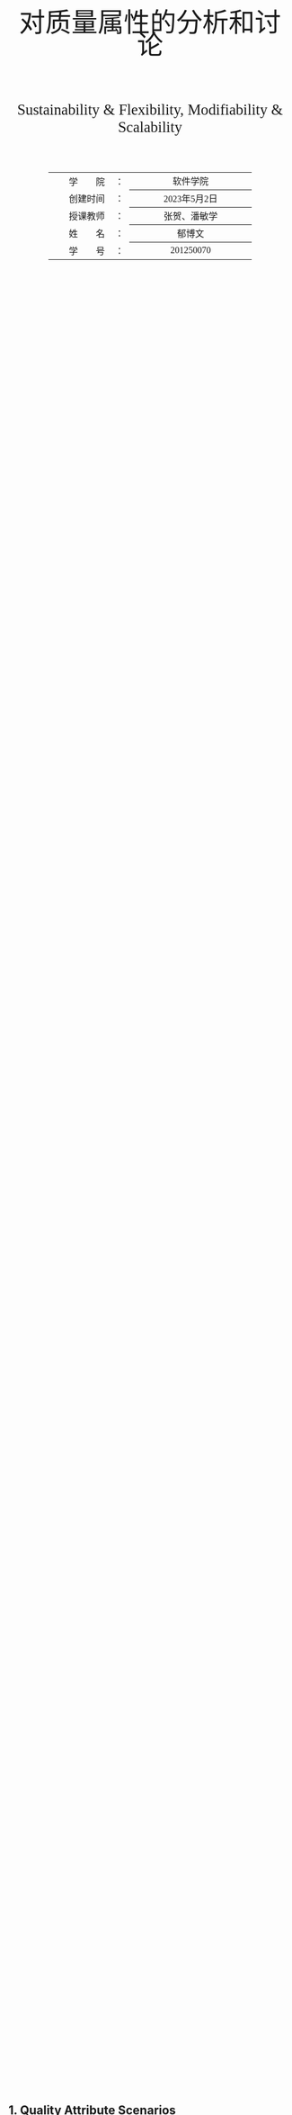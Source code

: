<div class="cover" style="page-break-after:always;font-family:方正公文仿宋;width:100%;height:100%;border:none;margin: 0 auto;text-align:center;">    <div style="width:60%;margin: 0 auto;height:0;padding-bottom:10%;">        </br>        <img src="pics/logo.png" alt="校名" style="width:100%;"/>    </div>    </br></br></br></br></br></br></br></br></br></br>    <span style="font-family:华文黑体Bold;text-align:center;font-size:35pt;margin: 10pt auto;line-height:30pt;">对质量属性的分析和讨论</span>    </br></br></br></br></br></br>	<p style="text-align:center;font-size:20pt;margin: 0 auto">Sustainability & Flexibility, Modifiability & Scalability </p>	</br></br></br></br>    <table style="border:none;text-align:center;width:72%;font-family:仿宋;font-size:14px; margin: 0 auto;">    <tbody style="font-family:方正公文仿宋;font-size:12pt;">    	<tr style="font-weight:normal;">     		<td style="width:20%;text-align:right;">学　　院</td>    		<td style="width:2%">：</td>     		<td style="width:40%;font-weight:normal;border-bottom: 1px solid;text-align:center;font-family:华文仿宋"> 软件学院</td>     </tr>    	<tr style="font-weight:normal;">     		<td style="width:20%;text-align:right;">创建时间</td>    		<td style="width:2%">：</td>     		<td style="width:40%;font-weight:normal;border-bottom: 1px solid;text-align:center;font-family:华文仿宋"> 2023年5月2日</td>     </tr>    	<tr style="font-weight:normal;">     		<td style="width:20%;text-align:right;">授课教师</td>    		<td style="width:2%">：</td>     		<td style="width:40%;font-weight:normal;border-bottom: 1px solid;text-align:center;font-family:华文仿宋">张贺、潘敏学 </td>     </tr>    	<tr style="font-weight:normal;">     		<td style="width:20%;text-align:right;">姓　　名</td>    		<td style="width:2%">：</td>     		<td style="width:40%;font-weight:normal;border-bottom: 1px solid;text-align:center;font-family:华文仿宋"> 郁博文</td>     </tr>    	<tr style="font-weight:normal;">     		<td style="width:20%;text-align:right;">学　　号</td>    		<td style="width:2%">：</td>     		<td style="width:40%;font-weight:normal;border-bottom: 1px solid;text-align:center;font-family:华文仿宋">201250070 </td>     </tr>    </tbody>                  </table></div>

## 1. Quality Attribute Scenarios

### 1.1 Sustainability & Flexibility

#### 1.1.1 General Scenario

> Table 1: General Scenario of Sustainability

| Portion of Scenario | Possible Values                                              |
| ------------------- | ------------------------------------------------------------ |
| Source              | 开发者，维护人员，系统管理员，领域专家                       |
| Stimulus            | 平台需要更新迭代，软件和硬件系统落后                         |
| Artifact            | 接口、代码架构、系统服务                                     |
| Environment         | 有一定运行时间后的系统                                       |
| Response            | 根据新的软硬件版本，设计出具体的新的接口和代码框架设计，将原本的设计进行更新或重构，同时保证原本的用户需求得到实现 |
| Response Measure    | 用户需求得到满足，新的系统不会产生问题，重构成本是否低于重新开发成本 |

> Table 2: General Scenario of Flexibility

| Portion of Scenario | Possible Values                                    |
| ------------------- | -------------------------------------------------- |
| Source              | 开发者、维护人员                                   |
| Stimulus            | 系统的运行环境需要修改，系统的需求需要更改         |
| Artifact            | 代码具体内容、代码具体架构、系统接口实现、系统服务 |
| Environment         | 系统的生命周期内                                   |
| Response            | 按照需求的变更对系统进行相应的修改以适配新的需求   |
| Response Measure    | 修改需求的成本、修改后的系统运行时间               |

#### 1.1.2 Concrete Scenario

> Figure 1: Concrete Scenario of Sustainability

![](pics/Sustainability Scenario.jpg)

> Figure 1: Concrete Scenario of Flexibility

![](pics/Flexibility Scenario.jpg)

### 1.2 Modifiability & Scalability

#### 1.2.1 General Scenario

> Table 1: General Scenario of Modifiability

| Portion of Scenario | Possible Values                                              |
| ------------------- | ------------------------------------------------------------ |
| Source              | 开发者，维护人员，系统管理员，领域专家                       |
| Stimulus            | 需要增加/删除/修改功能或改变质量属性                         |
| Artifact            | 服务、代码、数据、接口、硬件                                 |
| Environment         | 运行时，编译时，构建是，初始化，设计                         |
| Response            | 实现修改，测试修改，部署修改                                 |
| Response Measure    | 物质成本，受影响的工件数量、大小和复杂度，预期时间，修改的影响范围 |

> Table 2: General Scenario of Scalability

| Portion of Scenario | Possible Values                                              |
| ------------------- | ------------------------------------------------------------ |
| Source              | 开发者、维护人员、系统管理员                                 |
| Stimulus            | 增加系统资源的负载或需求，如进程、I/O、或是储存的负载或需求。 |
| Artifact            | 服务、代码、数据、接口、硬件                                 |
| Environment         | 系统的生命周期内                                             |
| Response            | 系统提供一个新的资源去满足新的需求或是负载                   |
| Response Measure    | 负载增加时提供额外资源的时间、增加的成本与新资源能够提供的新价值的比率 |

#### 1.2.2 Concrete Scenario

> Figure 1: Concrete Scenario of Modifiability

![](C:\Users\STELLA\Desktop\软件系统设计\homework01\pics\Modifiability Scenario.jpg)

> Figure 1: Concrete Scenario of Scalability

![](pics/Scalability Scenario.jpg)

## 2. Tactics

> Table 1: Strategy & Tactics of  Sustainability & Flexibility

|               | Sustainability                     | Flexibility                      |
| ------------- | ---------------------------------- | -------------------------------- |
| Strategy 1    | 使用先进的软件开发技术和条件       | 考虑系统运行的各种场景           |
| Tactic 1.1    | 敏捷开发                           | 进行不同的测试                   |
| Benefit 1.1   | 能及时应对开发中的需求变更         | 可以增加系统在不同环境的适应能力 |
| Penalties 1.1 | 不适用于大型团队                   | 消耗大量资源编写测试             |
| Tactic 1.2    | 面向对象开发                       | 代码中考虑各种可能发生的问题     |
| Benefit 1.2   | 容易进行代码的编写                 | 系统不容易崩溃                   |
| Penalties 1.2 | 程序的处理效率较慢                 | 大量判断导致运行缓慢             |
| Strategy 2    | 对系统进行维护                     | 用简单构造复杂                   |
| Tactic 2.1    | 定期维护系统并且替换老旧的组件     | 将代码分模块编写                 |
| Benefit 2.1   | 提高系统的寿命                     | 代码可以重复进行调用             |
| Penalties 2.1 | 增加运维成本                       | 单一模块的问题可能影响多处       |
| Tactic 2.2    | 定期对系统进行检查或测试           | 提高模块的通用性                 |
| Benefit 2.2   | 保障运行阶段的质量                 | 程序容易修改和扩展               |
| Penalties 2.2 | 检查期间会导致系统需要暂时停止运行 | 泛化性的代码运行速度低下         |

> Table 2: Strategy & Tactics of  Modifiability & Scalability

|               | Modifiability              | Scalability                      |
| ------------- | -------------------------- | -------------------------------- |
| Strategy 1    | 控制包的大小               | 提高内聚                         |
| Tactic 1.1    | 拆分模块                   | 模块遵循单一职责原则             |
| Benefit 1.1   | 降低修改成本               | 每个某块逻辑简单                 |
| Penalties 1.1 | 功能分散调用复杂           | 过度的内聚增加系统中元素的依赖   |
| Tactic 1.2    | 增加语义一致性             | 将任务分解成多个功能独立的子函数 |
| Benefit 1.2   | 分离职责                   | 方便排查错误                     |
| Penalties 1.2 | 模块复杂繁多               | 过度的内聚增加系统中元素的依赖   |
| Strategy 2    | 降低耦合                   | 降低耦合                         |
| Tactic 2.1    | 使用接口、封装等松耦合手段 | 使用接口、封装等松耦合手段       |
| Benefit 2.1   | 调用者不需要知道具体实现   | 调用者不需要知道具体实现         |
| Penalties 2.1 | 不利于深入调试             | 不利于深入调试                   |
| Tactic 2.2    | 严格限制依赖               | 严格限制依赖                     |
| Benefit 2.2   | 降低耦合，容易修改和扩展   | 降低耦合，容易修改和扩展         |
| Penalties 2.2 | 不利于深入调试             | 不利于深入调试                   |

## 3. Quality Attribute Debate

### Sustainability

可持续性是指系统在长期内能够保持稳定的性能并且能够适应变化。这可以通过使用可持续的开发方法和技术来实现，例如使用可重用的代码和采用可扩展的架构。这些方法和技术都可以提高系统的可维护性，因为它们可以使系统更易于修改和维护。

与此相反，如果系统在长期内无法保持稳定的性能或者不能适应变化，那么它可能会变得难以维护。例如，如果系统的代码结构过于复杂或不可重用，那么在进行修改或维护时将会变得困难。因此，可持续性可以视为系统的可维护性的一种保证。

另外，可持续性还与系统的环境和社会责任相关。如果系统能够有效地利用资源并减少对环境的影响，那么它就可以被认为是可持续的。这也可以提高系统的可维护性，因为可持续的系统通常需要更少的维护和修复工作。

### Flexibility

灵活性和可维护性是相互关联的，它们对软件系统的长期稳定性和适应性都有重要影响。灵活性可以通过使用可重用的代码和采用可扩展的架构等方法来实现，从而使系统更容易修改和维护。这些方法和技术都可以提高系统的可维护性，因为它们使系统更容易适应变化，减少了在进行修改或扩展时的复杂性和工作量。

相反，如果系统设计过于僵化，那么在需要进行修改或扩展时，将会变得更加困难和耗时。这可能会导致更多的错误和漏洞，增加维护的成本和难度。因此，灵活性可以视为系统的可维护性的一种保证。

此外，灵活性还可以增强系统的适应性，使其能够更好地满足用户需求。这也可以进一步提高系统的可维护性，因为适应性强的系统需要更少的维护和修复工作。

综上所述，灵活性和可维护性密切相关，通过实现灵活的设计和架构，可以提高系统的可维护性，从而保证系统的长期稳定性和适应性。

### Modifiability

可修改性是指系统的易于修改程度。如果系统设计得易于修改，那么在需要进行修改时，它将更容易进行调整。这种可修改性可以通过使用模块化的代码和采用松散耦合的架构来实现。这些方法和技术都可以提高系统的可维护性，因为它们可以使系统更容易修改和维护。

与此相反，如果系统设计得过于紧密耦合，那么在需要进行修改时，将会变得更加困难和耗时。例如，如果系统的代码结构过于复杂或缺乏良好的模块化，那么在进行修改或维护时将会变得困难。因此，可修改性可以视为系统的可维护性的一种保证。

此外，可修改性还可以增强系统的灵活性。如果系统易于修改，那么它就可以更容易地适应变化，从而提高系统的适应性和可维护性。

总之，可修改性和可维护性之间存在密切的关系。通过实现易于修改的设计和架构，可以提高系统的可维护性，从而保证系统的长期稳定性和适应性。同时，可修改性也可以增强系统的灵活性，进一步增强系统的可维护性。

### Scalability

在软件工程中，可扩展性和可维护性是相互关联的质量属性。一个软件系统具有良好的可扩展性意味着它可以有效地应对需求的增长并保持其性能。而可维护性则涉及到软件系统的长期稳定性和适应性。

可扩展性可以通过使用可扩展的设计和架构来实现，例如使用分布式系统和模块化的代码。这些方法和技术可以使系统更容易扩展，同时也能够降低维护成本和复杂性。另一方面，如果一个软件系统的设计不具备可扩展性，那么在需要扩展时，可能需要重写系统的核心部分，这会导致高昂的维护成本和长期的稳定性问题。

与此同时，可维护性可以通过使用清晰、简单的代码和良好的文档来实现。这些方法和技术可以使代码更易于理解和修改，并减少错误和漏洞的出现。如果一个系统具有良好的可维护性，那么它将更容易被扩展，并且能够保持其性能和稳定性。

综上所述，可扩展性和可维护性之间存在着密切的关系。通过使用可扩展的设计和架构来提高可扩展性，同时使用清晰、简单的代码和良好的文档来提高可维护性，可以确保系统在面对需求增长时保持其性能和稳定性。这也将降低维护成本并提高系统的适应性。